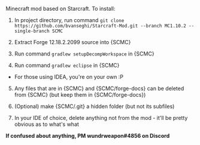 Minecraft mod based on Starcraft. To install:  

1. In project directory, run command `git clone https://github.com/bvanseghi/Starcraft-Mod.git --branch MC1.10.2 --single-branch SCMC`  

2. Extract Forge 12.18.2.2099 source into {SCMC}  

3. Run command `gradlew setupDecompWorkspace` in {SCMC}  

4. Run command `gradlew eclipse` in {SCMC}  
 * For those using IDEA, you're on your own :P  

5. Any files that are in {SCMC} and {SCMC/forge-docs} can be deleted from {SCMC} (but keep them in {SCMC/forge-docs})  

6. (Optional) make {SCMC/.git} a hidden folder (but not its subfiles)  

7. In your IDE of choice, delete anything not from the mod - it'll be pretty obvious as to what's what  

**If confused about anything, PM wundrweapon#4856 on Discord**

